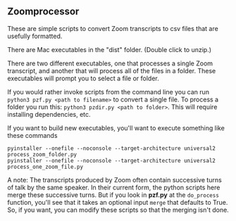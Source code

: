 ## Zoomprocessor

These are simple scripts to convert Zoom transcripts to csv files that are usefully formatted.

There are Mac executables in the "dist" folder. (Double click to unzip.)

There are two different executables, one that processes a single Zoom transcript, and another that will process
all of the files in a folder. These executables will prompt you to select a file or folder.

If you would rather invoke scripts from the command line you can run `python3 pzf.py <path to filename>` to convert a
single file. To process a folder you run this: `python3 pzdir.py <path to folder>`. This will require installing
dependencies, etc.

If you want to build new executables, you'll want to execute something like these commands

```
pyinstaller --onefile --noconsole --target-architecture universal2 process_zoom_folder.py
pyinstaller --onefile --noconsole --target-architecture universal2 process_one_zoom_file.py

```

A note: The transcripts produced by Zoom often contain successive turns of talk by the same speaker. In their
current form, the python scripts here merge these successive turns. But if you look in **pzf.py** at the `do_process` function,
you'll see that it takes an optional input `merge` that defaults to True. So, if you want, you can modify these scripts
so that the merging isn't done.

